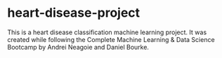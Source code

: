 # heart-disease-project
This is a heart disease classification machine learning project. 
It was created while following the Complete Machine Learning & Data Science Bootcamp by Andrei Neagoie and Daniel Bourke.

